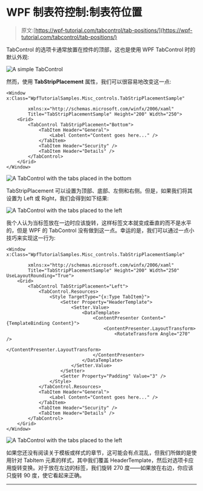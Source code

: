 # WPF 制表符控制:制表符位置

> 原文:[https://wpf-tutorial.com/tabcontrol/tab-positions/](https://wpf-tutorial.com/tabcontrol/tab-positions/)

TabControl 的选项卡通常放置在控件的顶部，这也是使用 WPF TabControl 时的默认外观:

![](../Images/098950f44d4c635dd26be798f555d81b.png "A simple TabControl")

然而，使用 **TabStripPlacement** 属性，我们可以很容易地改变这一点:

```
<Window x:Class="WpfTutorialSamples.Misc_controls.TabStripPlacementSample"

        xmlns:x="http://schemas.microsoft.com/winfx/2006/xaml"
        Title="TabStripPlacementSample" Height="200" Width="250">
    <Grid>
        <TabControl TabStripPlacement="Bottom">
            <TabItem Header="General">
                <Label Content="Content goes here..." />
            </TabItem>
            <TabItem Header="Security" />
            <TabItem Header="Details" />
        </TabControl>
    </Grid>
</Window>
```

![](../Images/80cfffc5ecae05221e7ee7f783589ce5.png "A TabControl with the tabs placed in the bottom")

TabStripPlacement 可以设置为顶部、底部、左侧和右侧。但是，如果我们将其设置为 Left 或 Right，我们会得到如下结果:

<input type="hidden" name="IL_IN_ARTICLE"> ![](../Images/b3f12cc33f0dfe89a38205843400a571.png "A TabControl with the tabs placed to the left")

我个人认为当标签放在一边时应该旋转，这样标签文本就变成垂直的而不是水平的，但是 WPF 的 TabControl 没有做到这一点。幸运的是，我们可以通过一点小技巧来实现这一行为:

```
<Window x:Class="WpfTutorialSamples.Misc_controls.TabStripPlacementSample"

        xmlns:x="http://schemas.microsoft.com/winfx/2006/xaml"
        Title="TabStripPlacementSample" Height="200" Width="250" UseLayoutRounding="True">
    <Grid>
        <TabControl TabStripPlacement="Left">
            <TabControl.Resources>
                <Style TargetType="{x:Type TabItem}">
                    <Setter Property="HeaderTemplate">
                        <Setter.Value>
                            <DataTemplate>
                                <ContentPresenter Content="{TemplateBinding Content}">
                                    <ContentPresenter.LayoutTransform>
                                        <RotateTransform Angle="270" />
                                    </ContentPresenter.LayoutTransform>
                                </ContentPresenter>
                            </DataTemplate>
                        </Setter.Value>
                    </Setter>
                    <Setter Property="Padding" Value="3" />
                </Style>
            </TabControl.Resources>
            <TabItem Header="General">
                <Label Content="Content goes here..." />
            </TabItem>
            <TabItem Header="Security" />
            <TabItem Header="Details" />
        </TabControl>
    </Grid>
</Window>
```

![](../Images/455fd9fc86cec7bcb0efd0e0751d048e.png "A TabControl with the tabs placed to the left")

如果您还没有阅读关于模板或样式的章节，这可能会有点混乱，但我们所做的是使用针对 TabItem 元素的样式，其中我们覆盖 HeaderTemplate，然后对选项卡应用旋转变换。对于放在左边的标签，我们旋转 270 度——如果放在右边，你应该只旋转 90 度，使它看起来正确。

* * *